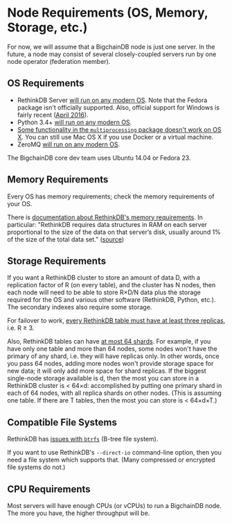 # Node Requirements (OS, Memory, Storage, etc.)

For now, we will assume that a BigchainDB node is just one server. In the future, a node may consist of several closely-coupled servers run by one node operator (federation member).


## OS Requirements

* RethinkDB Server [will run on any modern OS](https://www.rethinkdb.com/docs/install/). Note that the Fedora package isn't officially supported. Also, official support for Windows is fairly recent ([April 2016](https://rethinkdb.com/blog/2.3-release/)).
* Python 3.4+ [will run on any modern OS](https://docs.python.org/3.4/using/index.html).
* [Some functionality in the `multiprocessing` package doesn't work on OS X](https://docs.python.org/3.4/library/multiprocessing.html#multiprocessing.Queue.qsize). You can still use Mac OS X if you use Docker or a virtual machine.
* ZeroMQ [will run on any modern OS](http://zeromq.org/area:download).

The BigchainDB core dev team uses Ubuntu 14.04 or Fedora 23.


## Memory Requirements

Every OS has memory requirements; check the memory requirements of your OS.

There is [documentation about RethinkDB's memory requirements](https://rethinkdb.com/docs/memory-usage/). In particular: "RethinkDB requires data structures in RAM on each server proportional to the size of the data on that server’s disk, usually around 1% of the size of the total data set." ([source](https://rethinkdb.com/limitations/))


## Storage Requirements

If you want a RethinkDB cluster to store an amount of data D, with a replication factor of R (on every table), and the cluster has N nodes, then each node will need to be able to store R×D/N data plus the storage required for the OS and various other software (RethinkDB, Python, etc.). The secondary indexes also require some storage.

For failover to work, [every RethinkDB table must have at least three replicas](https://rethinkdb.com/docs/failover/), i.e. R ≥ 3.

Also, RethinkDB tables can have [at most 64 shards](https://rethinkdb.com/limitations/). For example, if you have only one table and more than 64 nodes, some nodes won't have the primary of any shard, i.e. they will have replicas only. In other words, once you pass 64 nodes, adding more nodes won't provide storage space for new data; it will only add more space for shard replicas. If the biggest single-node storage available is d, then the most you can store in a RethinkDB cluster is < 64×d: accomplished by putting one primary shard in each of 64 nodes, with all replica shards on other nodes. (This is assuming one table. If there are T tables, then the most you can store is < 64×d×T.)


## Compatible File Systems

RethinkDB has [issues with `btrfs`](https://github.com/rethinkdb/rethinkdb/issues/2781) (B-tree file system).

If you want to use RethinkDB's `--direct-io` command-line option, then you need a file system which supports that. (Many compressed or encrypted file systems do not.)


## CPU Requirements

Most servers will have enough CPUs (or vCPUs) to run a BigchainDB node. The more you have, the higher throughput will be.

